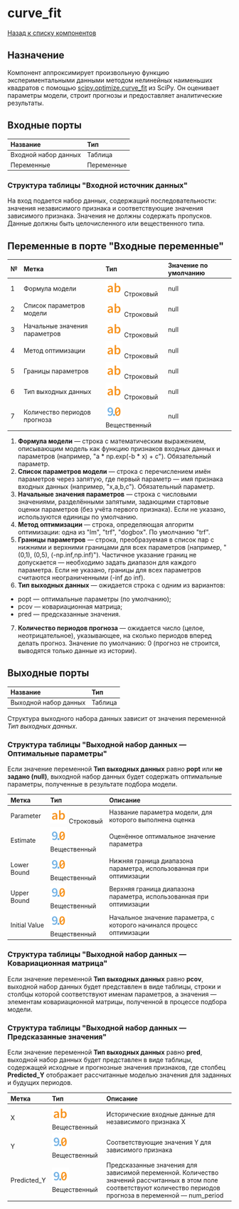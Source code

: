 # curve_fit

[Назад к списку компонентов](../README.md)

## Назначение

Компонент аппроксимирует произвольную функцию экспериментальными данными методом нелинейных наименьших квадратов с помощью [scipy.optimize.curve_fit](https://docs.scipy.org/doc/scipy/reference/generated/scipy.optimize.curve_fit.html) из SciPy. Он оценивает параметры модели, строит прогнозы и предоставляет аналитические результаты.

## Входные порты

| Название              | Тип        |
|:----------------------|:-----------|
| Входной набор данных  | Таблица    |
| Переменные            | Переменные |

### Структура таблицы "Входной источник данных"

На вход подается набор данных, содержащий последовательности: значения независимого признака и соответствующие значения зависимого признака. Значения не должны содержать пропусков. Данные должны быть целочисленного или вещественного типа.

## Переменные в порте "Входные переменные"

| №   | Метка                       | Тип                                     | Значение по умолчанию  |
|:----|:----------------------------|:----------------------------------------|:-----------------------|
| 1   | Формула модели                | ![](./img/string.svg) Строковый         |null                  |
| 2   | Список параметров модели      | ![](./img/string.svg) Строковый         |null                  |
| 3   | Начальные значения параметров | ![](./img/string.svg) Строковый         |null                  |
| 4   | Метод оптимизации             | ![](./img/string.svg) Строковый         |null                    |
| 5   | Границы параметров            | ![](./img/string.svg) Строковый         |null                    |
| 6   | Тип выходных данных           | ![](./img/string.svg) Строковый         |null                    |
| 7   | Количество периодов прогноза  | ![](./img/realnumber.svg) Вещественный  |null                    |

1. **Формула модели**  — строка с математическим выражением, описывающим модель как функцию признаков входных данных и параметров (например, "a * np.exp(-b * x) + c"). Обязательный параметр. 
2. **Список параметров модели**  — строка с перечислением имён параметров через запятую, где первый параметр — имя признака входных данных (например, "x,a,b,c"). Обязательный параметр.
3. **Начальные значения параметров** — строка с числовыми значениями, разделёнными запятыми, задающими стартовые оценки параметров (без учёта первого признака). Если не указано, используются единицы по умолчанию.
4. **Метод оптимизации**  — строка, определяющая алгоритм оптимизации: одна из "lm", "trf", "dogbox". По умолчанию "trf".
5. **Границы параметров**  — строка, преобразуемая в список пар с нижними и верхними границами для всех параметров (например, "(0,1), (0,5), (-np.inf,np.inf)"). Частичное указание границ не допускается — необходимо задать диапазон для каждого параметра. Если не указано, границы для всех параметров считаются неограниченными (-inf до inf).
6. **Тип выходных данных**  — ожидается строка с одним из вариантов:
* popt — оптимальные параметры (по умолчанию);
* pcov — ковариационная матрица;
* pred — предсказанные значения.
7. **Количество периодов прогноза**  — ожидается число (целое, неотрицательное), указывающее, на сколько периодов вперед делать прогноз.
Значение по умолчанию: 0 (прогноз не строится, выводятся только данные из истории).

## **Выходные порты**

| Название              | Тип        |
|:----------------------|:-----------|
| Выходной набор данных | Таблица    |

Структура выходного набора данных зависит от значения переменной *Тип выходных данных*.

### **Структура таблицы "Выходной набор данных — Оптимальные параметры"**

Если значение переменной **Тип выходных данных** равно **popt** или **не задано (null)**, выходной набор данных будет содержать оптимальные параметры, полученные в результате подбора модели.

| Метка         | Тип                                    | Описание      |
|:--------------|:---------------------------------------|:--------------|
| Parameter     | ![](./img/string.svg) Строковый        | Название параметра модели, для которого выполнена оценка     |
| Estimate      | ![](./img/realnumber.svg) Вещественный | Оценённое оптимальное значение параметра              |
| Lower Bound   | ![](./img/realnumber.svg) Вещественный | Нижняя граница диапазона параметра, использованная при оптимизации       |
| Upper Bound   | ![](./img/realnumber.svg) Вещественный | Верхняя граница диапазона параметра, использованная при оптимизации      |
| Initial Value | ![](./img/realnumber.svg) Вещественный | Начальное значение параметра, с которого начинался процесс оптимизации   |

### **Структура таблицы "Выходной набор данных — Ковариационная матрица"**

Если значение переменной **Тип выходных данных** равно **pcov**, выходной набор данных будет представлен в виде таблицы, строки и столбцы которой соответствуют именам параметров, а значения — элементам ковариационной матрицы, полученной в процессе подбора модели.

### Структура таблицы "Выходной набор данных — Предсказанные значения"

Если значение переменной **Тип выходных данных** равно **pred**, выходной набор данных будет представлен в виде таблицы, содержащей исходные и прогнозные значения признаков, где столбец **Predicted_Y** отображает рассчитанные моделью значения для заданных и будущих периодов.

Метка         | Тип                                    | Описание      |
|:--------------|:---------------------------------------|:--------------|
| X   | ![](./img/string.svg) Вещественный       | Исторические входные данные для независимого признака X      |
| Y      | ![](./img/realnumber.svg) Вещественный | Соответствующие значения Y для зависимого признака          |
| Predicted_Y  | ![](./img/realnumber.svg) Вещественный | Предсказанные значения для зависимой переменной. Количество значений рассчитанных в этом поле соответствуют количество периодов прогноза в переменной — num_period|